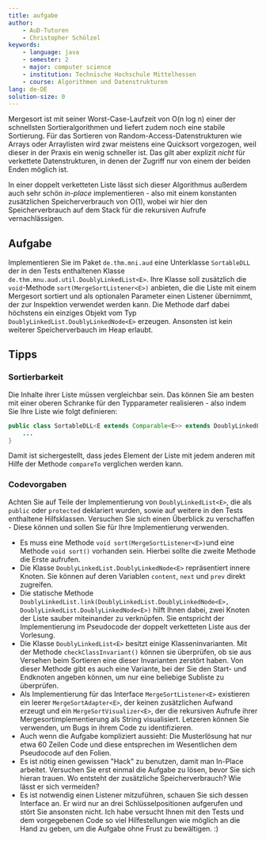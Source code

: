 ```yaml
---
title: aufgabe
author:
    - AuD-Tutoren
    - Christopher Schölzel
keywords:
    - language: java
    - semester: 2
    - major: computer science
    - institution: Technische Hochschule Mittelhessen
    - course: Algorithmen und Datenstrukturen
lang: de-DE
solution-size: 0
---
```


Mergesort ist mit seiner Worst-Case-Laufzeit von O(n log n) einer der schnellsten Sortieralgorithmen und liefert zudem noch eine stabile Sortierung.
Für das Sortieren von Random-Access-Datenstrukturen wie Arrays oder Arraylisten wird zwar meistens eine Quicksort vorgezogen, weil dieser in der Praxis ein wenig schneller ist.
Das gilt aber explizit *nicht* für verkettete Datenstrukturen, in denen der Zugriff nur von einem der beiden Enden möglich ist.

In einer doppelt verketteten Liste lässt sich dieser Algorithmus außerdem auch sehr schön *in-place* implementieren - also mit einem konstanten zusätzlichen Speicherverbrauch von O(1), wobei wir hier den Speicherverbrauch auf dem Stack für die rekursiven Aufrufe vernachlässigen.

## Aufgabe

Implementieren Sie im Paket `de.thm.mni.aud` eine Unterklasse `SortableDLL` der in den Tests enthaltenen Klasse `de.thm.mnu.aud.util.DoublyLinkedList<E>`.
Ihre Klasse soll zusätzlich die `void`-Methode `sort(MergeSortListener<E>)` anbieten, die die Liste mit einem Mergesort sortiert und als optionalen Parameter einen Listener übernimmt, der zur Inspektion verwendet werden kann.
Die Methode darf dabei höchstens ein einziges Objekt vom Typ `DoublyLinkedList.DoublyLinkedNode<E>` erzeugen.
Ansonsten ist kein weiterer Speicherverbauch im Heap erlaubt.

## Tipps

### Sortierbarkeit

Die Inhalte ihrer Liste müssen vergleichbar sein.
Das können Sie am besten mit einer oberen Schranke für den Typparameter realisieren - also indem Sie Ihre Liste wie folgt definieren:

```java
public class SortableDLL<E extends Comparable<E>> extends DoublyLinkedList<E> {
    ...
}
```

Damit ist sichergestellt, dass jedes Element der Liste mit jedem anderen mit Hilfe der Methode `compareTo` verglichen werden kann.

### Codevorgaben

Achten Sie auf Teile der Implementierung von `DoublyLinkedList<E>`, die als `public` oder `protected` deklariert wurden, sowie auf weitere in den Tests enthaltene Hilfsklassen.
Versuchen Sie sich einen Überblick zu verschaffen - Diese können und sollen Sie für Ihre Implementierung verwenden.

* Es muss eine Methode `void sort(MergeSortListener<E>)`und eine Methode `void sort()` vorhanden sein. Hierbei sollte die zweite Methode die Erste aufrufen.
* Die Klasse `DoublyLinkedList.DoublyLinkedNode<E>` repräsentiert innere Knoten.
    Sie können auf deren Variablen `content`, `next` und `prev` direkt zugreifen.
* Die statische Methode `DoublyLinkedList.link(DoublyLinkedList.DoublyLinkedNode<E>, DoublyLinkedList.DoublyLinkedNode<E>)` hilft Ihnen dabei, zwei Knoten der Liste sauber miteinander zu verknüpfen.
    Sie entspricht der Implementierung im Pseudocode der doppelt verketteten Liste aus der Vorlesung.
* Die Klasse `DoublyLinkedList<E>` besitzt einige Klasseninvarianten.
    Mit der Methode `checkClassInvariant()` können sie überprüfen, ob sie aus Versehen beim Sortieren eine dieser Invarianten zerstört haben.
    Von dieser Methode gibt es auch eine Variante, bei der Sie den Start- und Endknoten angeben können, um nur eine beliebige Subliste zu überprüfen.
* Als Implementierung für das Interface `MergeSortListener<E>` existieren ein leerer `MergeSortAdapter<E>`, der keinen zusätzlichen Aufwand erzeugt und ein `MergeSortVisualizer<E>`, der die rekursiven Aufrufe ihrer Mergesortimplementierung als String visualisiert.
    Letzeren können Sie verwenden, um Bugs in ihrem Code zu identifizieren.
* Auch wenn die Aufgabe kompliziert aussieht: Die Musterlösung hat nur etwa 60 Zeilen Code und diese entsprechen im Wesentlichen dem Pseudocode auf den Folien.
* Es ist nötig einen gewissen "Hack" zu benutzen, damit man In-Place arbeitet. Versuchen Sie erst einmal die Aufgabe zu lösen, bevor Sie sich hieran trauen. Wo entsteht der zusätzliche Speicherverbrauch? Wie lässt er sich vermeiden?
* Es ist notwendig einen Listener mitzuführen, schauen Sie sich dessen Interface an. Er wird nur an drei Schlüsselpositionen aufgerufen und stört Sie ansonsten nicht. 
    Ich habe versucht Ihnen mit den Tests und dem vorgegebenen Code so viel Hilfestellungen wie möglich an die Hand zu geben, um die Aufgabe ohne Frust zu bewältigen. :)